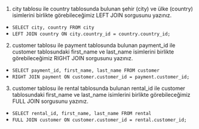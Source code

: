 1. city tablosu ile country tablosunda bulunan şehir (city) ve ülke (country) isimlerini birlikte görebileceğimiz LEFT JOIN sorgusunu yazınız.
- `SELECT city, country FROM city`
- `LEFT JOIN country ON city.country_id = country.country_id;`

2. customer tablosu ile payment tablosunda bulunan payment_id ile customer tablosundaki first_name ve last_name isimlerini birlikte görebileceğimiz RIGHT JOIN sorgusunu yazınız.
- `SELECT payment_id, first_name, last_name FROM customer`
- `RIGHT JOIN payment ON customer.customer_id = payment.customer_id;`

3. customer tablosu ile rental tablosunda bulunan rental_id ile customer tablosundaki first_name ve last_name isimlerini birlikte görebileceğimiz FULL JOIN sorgusunu yazınız.
- `SELECT rental_id, first_name, last_name FROM rental`
- `FULL JOIN customer ON customer.customer_id = rental.customer_id;`